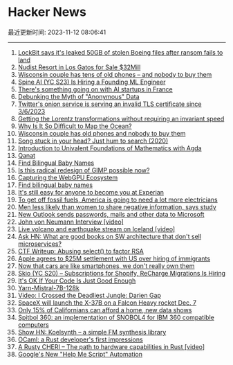 # Hacker News

最近更新时间: 2023-11-12 08:06:41

--- 
1. [LockBit says it's leaked 50GB of stolen Boeing files after ransom fails to land](https://www.theregister.com/2023/11/10/lockbit_leaks_boeing_files/) 
2. [Nudist Resort in Los Gatos for Sale $32Mill](https://www.ktvu.com/news/nudist-resort-in-los-gatos-mountains-on-market-for-32m) 
3. [Wisconsin couple has tens of old phones – and nobody to buy them](https://madison.com/news/local/phoneco-wisconsin-telephones-knappen-business/article_90116a8a-734c-11ee-a555-f74104c683cf.html) 
4. [Spine AI (YC S23) Is Hiring a Founding ML Engineer](https://www.ycombinator.com/companies/spine-ai/jobs/Z1hz3BZ-founding-ml-engineer-scientist) 
5. [There's something going on with AI startups in France](https://techcrunch.com/2023/11/09/theres-something-going-on-with-ai-startups-in-france/) 
6. [Debunking the Myth of "Anonymous" Data](https://www.eff.org/deeplinks/2023/11/debunking-myth-anonymous-data) 
7. [Twitter's onion service is serving an invalid TLS certificate since 3/6/2023](https://twitter3e4tixl4xyajtrzo62zg5vztmjuricljdp2c5kshju4avyoid.onion/) 
8. [Getting the Lorentz transformations without requiring an invariant speed](https://arxiv.org/abs/1504.02423) 
9. [Why Is It So Difficult to Map the Ocean?](https://nautil.us/why-is-it-so-difficult-to-map-the-ocean-436109/) 
10. [Wisconsin couple has old phones and nobody to buy them](https://madison.com/news/local/phoneco-wisconsin-telephones-knappen-business/article_90116a8a-734c-11ee-a555-f74104c683cf.html) 
11. [Song stuck in your head? Just hum to search (2020)](https://blog.google/products/search/hum-to-search/) 
12. [Introduction to Univalent Foundations of Mathematics with Agda](https://www.cs.bham.ac.uk/~mhe/HoTT-UF-in-Agda-Lecture-Notes/HoTT-UF-Agda.html) 
13. [Qanat](https://en.wikipedia.org/wiki/Qanat) 
14. [Find Bilingual Baby Names](https://mixedname.com/) 
15. [Is this radical redesign of GIMP possible now?](https://librearts.org/2023/11/radical-redesign-of-gimp/) 
16. [Capturing the WebGPU Ecosystem](https://developer.chrome.com/blog/webgpu-ecosystem/) 
17. [Find bilingual baby names](https://mixedname.com/) 
18. [It's still easy for anyone to become you at Experian](https://krebsonsecurity.com/2023/11/its-still-easy-for-anyone-to-become-you-at-experian/) 
19. [To get off fossil fuels, America is going to need a lot more electricians](https://grist.org/energy/electrician-shortage-electrify-everything-climate-infrastructure-labor/) 
20. [Men less likely than women to share negative information, says study](https://phys.org/news/2023-11-men-women-negative.html) 
21. [New Outlook sends passwords, mails and other data to Microsoft](https://mailbox.org/en/post/warning-new-outlook-sends-passwords-mails-and-other-data-to-microsoft?nl=e) 
22. [John von Neumann Interview [video]](https://www.youtube.com/watch?v=vLbllFHBQM4) 
23. [Live volcano and earthquake stream on Iceland [video]](https://www.youtube.com/watch?v=804nPrAUAxg) 
24. [Ask HN: What are good books on SW architecture that don't sell microservices?](https://news.ycombinator.com/item?id=38232930) 
25. [CTF Writeup: Abusing select() to factor RSA](https://threadreaderapp.com/thread/1723398619313603068.html) 
26. [Apple agrees to $25M settlement with US over hiring of immigrants](https://www.reuters.com/technology/apple-agrees-25-million-settlement-with-us-over-hiring-immigrants-2023-11-09/) 
27. [Now that cars are like smartphones, we don't really own them](https://www.washingtonpost.com/technology/2023/11/10/car-right-to-repair/) 
28. [Skio (YC S20) – Subscriptions for Shopify, ReCharge Migrations Is Hiring](https://skio.com/careers/) 
29. [It's OK If Your Code Is Just Good Enough](https://shiftmag.dev/code-quality-good-enough-2034/) 
30. [Yarn-Mistral-7B-128k](https://huggingface.co/NousResearch/Yarn-Mistral-7b-128k) 
31. [Video: I Crossed the Deadliest Jungle: Darien Gap](https://www.youtube.com/watch?v=aswvkdCpZYc) 
32. [SpaceX will launch the X-37B on a Falcon Heavy rocket Dec. 7](https://www.space.com/space-force-x-37b-spacex-falcon-heavy-1st-launch-dec-2023) 
33. [Only 15% of Californians can afford a home, new data shows](https://ktla.com/news/california/only-15-of-californians-can-afford-a-home-new-data-shows/) 
34. [Spitbol 360: an implementation of SNOBOL4 for IBM 360 compatible computers](https://github.com/spitbol/360) 
35. [Show HN: Koelsynth – a simple FM synthesis library](https://github.com/charstorm/koelsynth) 
36. [OCaml: a Rust developer's first impressions](https://pthorpe92.github.io/ocaml/ocaml-first-thoughts/) 
37. [A Rusty CHERI – The path to hardware capabilities in Rust [video]](https://archive.fosdem.org/2023/schedule/event/rust_a_rusty_cheri_the_path_to_hardware_capabilities_in_rust/) 
38. [Google's New "Help Me Script" Automation](https://techthreedots.com/googles-new-help-me-script) 
